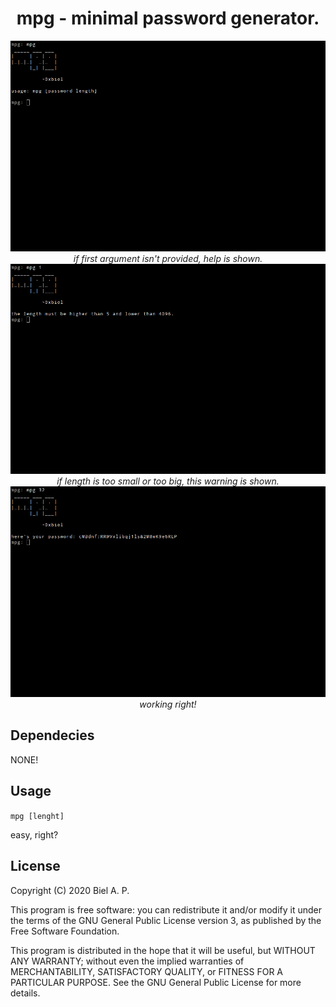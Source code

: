 <h1 align="center">mpg - minimal password generator.</h1>
<p align="center">
  <img src="./assets/help.png" alt="Preview"/><br/>
  <i>if first argument isn't provided, help is shown.</i>
  <img src="./assets/small.png" alt="Preview"/><br/>
  <i>if length is too small or too big, this warning is shown.</i>
  <img src="./assets/right.png" alt="Preview"/><br/>
  <i>working right!</i>
</p>

## Dependecies

NONE!

## Usage

`mpg [lenght]`

easy, right?

## License

Copyright (C) 2020  Biel A. P.

This program is free software: you can redistribute it and/or modify it under the terms of the GNU General Public License version 3, as published
by the Free Software Foundation.

This program is distributed in the hope that it will be useful, but WITHOUT ANY WARRANTY; without even the implied warranties of MERCHANTABILITY, SATISFACTORY QUALITY, or FITNESS FOR A PARTICULAR PURPOSE.  See the GNU General Public License for more details.
